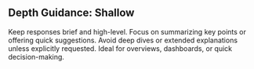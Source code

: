 ## Depth Guidance: Shallow

Keep responses brief and high-level. Focus on summarizing key points or offering quick suggestions. Avoid deep dives or extended explanations unless explicitly requested. Ideal for overviews, dashboards, or quick decision-making.